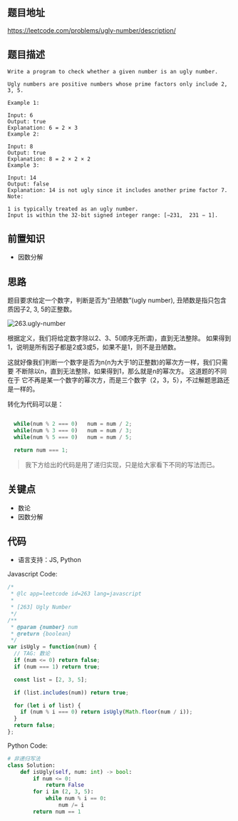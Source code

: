 ## 题目地址

https://leetcode.com/problems/ugly-number/description/

## 题目描述

```
Write a program to check whether a given number is an ugly number.

Ugly numbers are positive numbers whose prime factors only include 2, 3, 5.

Example 1:

Input: 6
Output: true
Explanation: 6 = 2 × 3
Example 2:

Input: 8
Output: true
Explanation: 8 = 2 × 2 × 2
Example 3:

Input: 14
Output: false
Explanation: 14 is not ugly since it includes another prime factor 7.
Note:

1 is typically treated as an ugly number.
Input is within the 32-bit signed integer range: [−231,  231 − 1].

```

## 前置知识

- 因数分解
  
## 思路

题目要求给定一个数字，判断是否为“丑陋数”(ugly number), 丑陋数是指只包含质因子2, 3, 5的正整数。

![263.ugly-number](https://tva1.sinaimg.cn/large/007S8ZIlly1ghltxf68kej30hh09fdgd.jpg)

根据定义，我们将给定数字除以2、3、5(顺序无所谓)，直到无法整除。
如果得到1，说明是所有因子都是2或3或5，如果不是1，则不是丑陋数。

这就好像我们判断一个数字是否为n(n为大于1的正整数)的幂次方一样，我们只需要
不断除以n，直到无法整除，如果得到1，那么就是n的幂次方。   这道题的不同在于
它不再是某一个数字的幂次方，而是三个数字（2，3，5），不过解题思路还是一样的。

转化为代码可以是：

```js

  while(num % 2 === 0)   num = num / 2;
  while(num % 3 === 0)   num = num / 3;
  while(num % 5 === 0)   num = num / 5;

  return num === 1;

```

> 我下方给出的代码是用了递归实现，只是给大家看下不同的写法而已。

## 关键点
- 数论
- 因数分解

## 代码

* 语言支持：JS, Python

Javascript Code:

```js
/*
 * @lc app=leetcode id=263 lang=javascript
 *
 * [263] Ugly Number
 */
/**
 * @param {number} num
 * @return {boolean}
 */
var isUgly = function(num) {
  // TAG: 数论
  if (num <= 0) return false;
  if (num === 1) return true;

  const list = [2, 3, 5];

  if (list.includes(num)) return true;

  for (let i of list) {
    if (num % i === 0) return isUgly(Math.floor(num / i));
  }
  return false;
};
```

Python Code:

```python
# 非递归写法
class Solution:
    def isUgly(self, num: int) -> bool:
        if num <= 0:
            return False
        for i in (2, 3, 5):
            while num % i == 0:
                num /= i
        return num == 1
```

